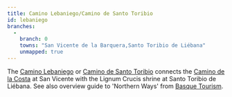 ```yaml
---
title: Camino Lebaniego/Camino de Santo Toribio
id: lebaniego
branches:
  -
    branch: 0
    towns: "San Vicente de la Barquera,Santo Toribio de Liébana"
    unmapped: true
---
```


The [Camino Lebaniego][0] or [Camino de Santo Toribio][1] connects the [Camino de la Costa][2] at San Vicente with the Lignum Crucis shrine at Santo Toribio de Liébana. See also overview guide to 'Northern Ways' from [Basque Tourism][3].

[0]: http://www.jubileolebaniego.com/caminocosta.htm
[1]: http://www.mosheh.net/Toribio/Camino.htm
[2]: costa.html
[3]: http://tourism.euskadi.net/x65-19143/en/
